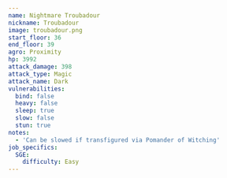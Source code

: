 ```yaml
---
name: Nightmare Troubadour
nickname: Troubadour
image: troubadour.png
start_floor: 36
end_floor: 39
agro: Proximity
hp: 3992
attack_damage: 398
attack_type: Magic
attack_name: Dark
vulnerabilities:
  bind: false
  heavy: false
  sleep: true
  slow: false
  stun: true
notes:
  - 'Can be slowed if transfigured via Pomander of Witching'
job_specifics:
  SGE:
    difficulty: Easy
---
```

